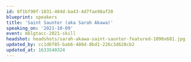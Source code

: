 ```yaml
---
id: 8f1bf90f-1031-404d-ba43-4d7fae98af20
blueprint: speakers
title: 'Saint Saunter (aka Sarah Akawa)'
speaking_on: '2021-10-09'
event: mblgtacc-2021-skill
headshot: headshots/sarah-akawa-saint-saunter-featured-1090x681.jpg
updated_by: cc1d6f85-bab6-480d-8bd1-226c3d628cb2
updated_at: 1633540324
---
```

